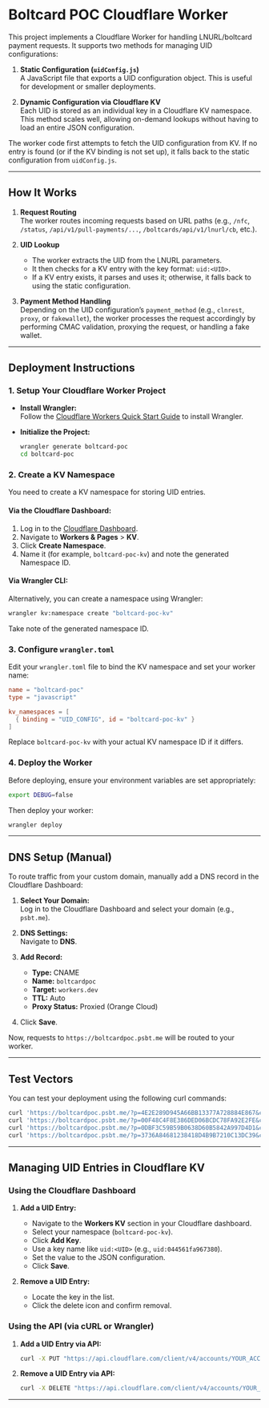 # Boltcard POC Cloudflare Worker

This project implements a Cloudflare Worker for handling LNURL/boltcard payment requests. It supports two methods for managing UID configurations:

1. **Static Configuration (`uidConfig.js`)**  
   A JavaScript file that exports a UID configuration object. This is useful for development or smaller deployments.

2. **Dynamic Configuration via Cloudflare KV**  
   Each UID is stored as an individual key in a Cloudflare KV namespace. This method scales well, allowing on-demand lookups without having to load an entire JSON configuration.

The worker code first attempts to fetch the UID configuration from KV. If no entry is found (or if the KV binding is not set up), it falls back to the static configuration from `uidConfig.js`.

---

## How It Works

1. **Request Routing**  
   The worker routes incoming requests based on URL paths (e.g., `/nfc`, `/status`, `/api/v1/pull-payments/...`, `/boltcards/api/v1/lnurl/cb`, etc.).

2. **UID Lookup**  
   - The worker extracts the UID from the LNURL parameters.
   - It then checks for a KV entry with the key format: `uid:<UID>`.
   - If a KV entry exists, it parses and uses it; otherwise, it falls back to using the static configuration.

3. **Payment Method Handling**  
   Depending on the UID configuration’s `payment_method` (e.g., `clnrest`, `proxy`, or `fakewallet`), the worker processes the request accordingly by performing CMAC validation, proxying the request, or handling a fake wallet.

---

## Deployment Instructions

### 1. Setup Your Cloudflare Worker Project

- **Install Wrangler:**  
  Follow the [Cloudflare Workers Quick Start Guide](https://developers.cloudflare.com/workers/get-started/guide/) to install Wrangler.

- **Initialize the Project:**  
  ```sh
  wrangler generate boltcard-poc
  cd boltcard-poc
  ```

### 2. Create a KV Namespace

You need to create a KV namespace for storing UID entries.

#### **Via the Cloudflare Dashboard:**

1. Log in to the [Cloudflare Dashboard](https://dash.cloudflare.com/).
2. Navigate to **Workers & Pages** > **KV**.
3. Click **Create Namespace**.
4. Name it (for example, `boltcard-poc-kv`) and note the generated Namespace ID.

#### **Via Wrangler CLI:**

Alternatively, you can create a namespace using Wrangler:
```sh
wrangler kv:namespace create "boltcard-poc-kv"
```
Take note of the generated namespace ID.

### 3. Configure `wrangler.toml`

Edit your `wrangler.toml` file to bind the KV namespace and set your worker name:
```toml
name = "boltcard-poc"
type = "javascript"

kv_namespaces = [
  { binding = "UID_CONFIG", id = "boltcard-poc-kv" }
]
```
Replace `boltcard-poc-kv` with your actual KV namespace ID if it differs.

### 4. Deploy the Worker

Before deploying, ensure your environment variables are set appropriately:
```sh
export DEBUG=false
```
Then deploy your worker:
```sh
wrangler deploy
```

---

## DNS Setup (Manual)

To route traffic from your custom domain, manually add a DNS record in the Cloudflare Dashboard:

1. **Select Your Domain:**  
   Log in to the Cloudflare Dashboard and select your domain (e.g., `psbt.me`).

2. **DNS Settings:**  
   Navigate to **DNS**.

3. **Add Record:**  
   - **Type:** CNAME  
   - **Name:** `boltcardpoc`  
   - **Target:** `workers.dev`  
   - **TTL:** Auto  
   - **Proxy Status:** Proxied (Orange Cloud)  
   
4. Click **Save**.

Now, requests to `https://boltcardpoc.psbt.me` will be routed to your worker.

---

## Test Vectors

You can test your deployment using the following curl commands:

```sh
curl 'https://boltcardpoc.psbt.me/?p=4E2E289D945A66BB13377A728884E867&c=E19CCB1FED8892CE'
curl 'https://boltcardpoc.psbt.me/?p=00F48C4F8E386DED06BCDC78FA92E2FE&c=66B4826EA4C155B4'
curl 'https://boltcardpoc.psbt.me/?p=0DBF3C59B59B0638D60B5842A997D4D1&c=CC61660C020B4D96'
curl 'https://boltcardpoc.psbt.me/?p=3736A84681238418D4B9B7210C13DC39&c=1549E9D901188F77'
```

---

## Managing UID Entries in Cloudflare KV

### **Using the Cloudflare Dashboard**

1. **Add a UID Entry:**
   - Navigate to the **Workers KV** section in your Cloudflare dashboard.
   - Select your namespace (`boltcard-poc-kv`).
   - Click **Add Key**.
   - Use a key name like `uid:<UID>` (e.g., `uid:044561fa967380`).
   - Set the value to the JSON configuration.
   - Click **Save**.

2. **Remove a UID Entry:**
   - Locate the key in the list.
   - Click the delete icon and confirm removal.

### **Using the API (via cURL or Wrangler)**

1. **Add a UID Entry via API:**
   ```sh
   curl -X PUT "https://api.cloudflare.com/client/v4/accounts/YOUR_ACCOUNT_ID/storage/kv/namespaces/boltcard-poc-kv/values/uid:044561fa967380"    -H "Authorization: Bearer YOUR_API_TOKEN"    -H "Content-Type: application/json"    --data '{"K2": "33268DEA5B5511A1B3DF961198FA46D5", "payment_method": "clnrest"}'
   ```

2. **Remove a UID Entry via API:**
   ```sh
   curl -X DELETE "https://api.cloudflare.com/client/v4/accounts/YOUR_ACCOUNT_ID/storage/kv/namespaces/boltcard-poc-kv/values/uid:044561fa967380"    -H "Authorization: Bearer YOUR_API_TOKEN"
   ```

---

